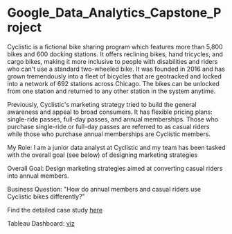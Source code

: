 # Google_Data_Analytics_Capstone_Project
Cyclistic is a fictional bike sharing program which features more than 5,800 bikes and 600 docking stations.
It offers reclining bikes, hand tricycles, and cargo bikes, making it more inclusive to people with disabilities and riders who can't use a standard two-wheeled bike.
It was founded in 2016 and has grown tremendously into a fleet of bicycles that are geotracked and locked into a network of 692 stations across Chicago. 
The bikes can be unlocked from one station and returned to any other station in the system anytime. 

Previously, Cyclistic's marketing strategy tried to build the general awareness and appeal to broad consumers.
It has flexible pricing plans: single-ride passes, full-day passes, and annual memberships. 
Those who purchase single-ride or full-day passes are referred to as casual riders while those who purchase annual memberships are Cyclistic members. 


My Role: I am a junior data analyst at Cyclistic and my team has been tasked with the overall goal (see below) of designing marketing strategies 


Overall Goal: Design marketing strategies aimed at converting casual riders into annual members.


Business Question: "How do annual members and casual riders use Cyclistic bikes differently?"



Find the detailed case study [here](https://dianasatapathy.medium.com/google-data-analytics-capstone-project-cyclistic-case-study-522e060575f4)

Tableau Dashboard: [viz](https://public.tableau.com/app/profile/diana.satapathy/viz/CyclisticBikeShareAnalysis_16382112768360/Dashboard2)
